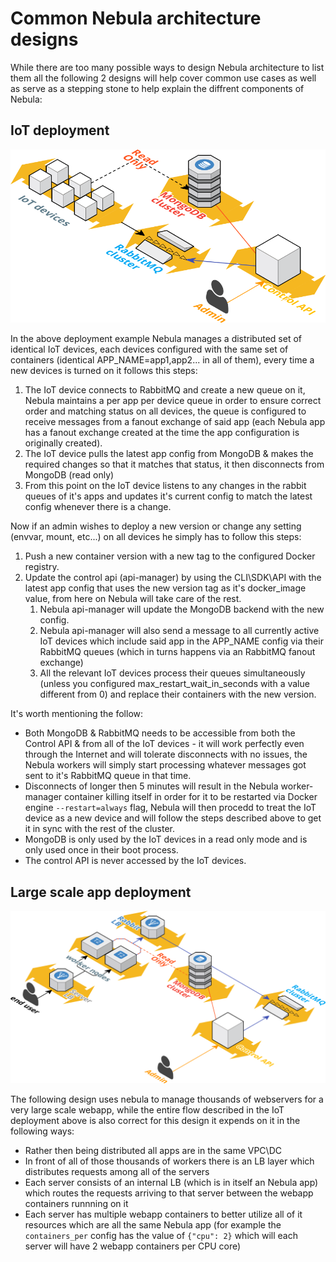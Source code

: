 # Common Nebula architecture designs

While there are too many possible ways to design Nebula architecture to list them all the following 2 designs will help cover common use cases as well as serve as a stepping stone to help explain the diffrent components of Nebula:

## IoT deployment
![example nebula architecture](cloudcraft%20-%20nebula%20-%20IoT.png "example nebula architecture")

In the above deployment example Nebula manages a distributed set of identical IoT devices, each devices configured with the same set of containers (identical APP_NAME=app1,app2... in all of them), every time a new devices is turned on it follows this steps:

1. The IoT device connects to RabbitMQ and create a new queue on it, Nebula maintains a per app per device queue in order to ensure correct order and matching status on all devices, the queue is configured to receive messages from a fanout exchange of said app (each Nebula app has a fanout exchange created at the time the app configuration is originally created). 
2. The IoT device pulls the latest app config from MongoDB & makes the required changes so that it matches that status, it then disconnects from MongoDB (read only)
3. From this point on the IoT device listens to any changes in the rabbit queues of it's apps and updates it's current config to match the latest config whenever there is a change.

Now if an admin wishes to deploy a new version or change any setting (envvar, mount, etc...) on all devices he simply has to follow this steps:

1. Push a new container version with a new tag to the configured Docker registry.
2. Update the control api (api-manager) by using the CLI\SDK\API with the latest app config that uses the new version tag as it's docker_image value, from here on Nebula will take care of the rest.
    1. Nebula api-manager will update the MongoDB backend with the new config.
    2. Nebula api-manager will also send a message to all currently active IoT devices which include said app in the APP_NAME config via their RabbitMQ queues (which in turns happens via an RabbitMQ fanout exchange)
    3. All the relevant IoT devices process their queues simultaneously (unless you configured max_restart_wait_in_seconds with a value different from 0) and replace their containers with the new version.

It's worth mentioning the follow:

* Both MongoDB & RabbitMQ needs to be accessible from both the Control API & from all of the IoT devices - it will work perfectly even through the Internet and will tolerate disconnects with no issues, the Nebula workers will simply start processing whatever messages got sent to it's RabbitMQ queue in that time.
* Disconnects of longer then 5 minutes will result in the Nebula worker-manager container killing itself in order for it to be restarted via Docker engine `--restart=always` flag, Nebula will then procedd to treat the IoT device as a new device and will follow the steps described above to get it in sync with the rest of the cluster.
* MongoDB is only used by the IoT devices in a read only mode and is only used once in their boot process.
* The control API is never accessed by the IoT devices.

## Large scale app deployment
![example nebula architecture](cloudcraft%20-%20nebula.png "example nebula architecture")

The following design uses nebula to manage thousands of webservers for a very large scale webapp, while the entire flow described in the IoT deployment above is also correct for this design it expends on it in the following ways:

* Rather then being distributed all apps are in the same VPC\DC
* In front of all of those thousands of workers there is an LB layer which distributes requests among all of the servers
* Each server consists of an internal LB (which is in itself an Nebula app) which routes the requests arriving to that server between the webapp containers runnning on it
* Each server has multiple webapp containers to better utilize all of it resources which are all the same Nebula app (for example the `containers_per` config has the value of `{"cpu": 2}` which will each server will have 2 webapp containers per CPU core)
